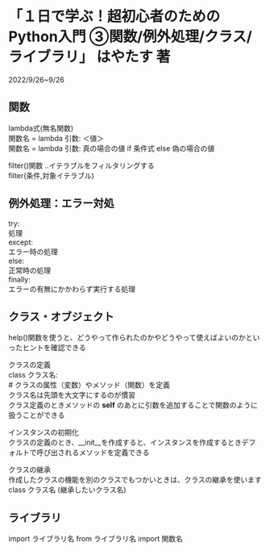 # 「１日で学ぶ！超初心者のためのPython入門 ③関数/例外処理/クラス/ライブラリ」 はやたす 著

2022/9/26~9/26

## 関数

lambda式(無名関数)  
関数名 = lambda 引数: ＜値＞  
関数名 = lambda 引数: 真の場合の値 if 条件式 else 偽の場合の値  

filter()関数 ..イテラブルをフィルタリングする  
filter(条件,対象イテラブル)  

## 例外処理：エラー対処

try:  
  処理  
except:  
  エラー時の処理  
else:  
  正常時の処理  
finally:  
  エラーの有無にかかわらず実行する処理  

## クラス・オブジェクト

help()関数を使うと、どうやって作られたのかやどうやって使えばよいのかといったヒントを確認できる  

クラスの定義  
class クラス名:  
    # クラスの属性（変数）やメソッド（関数）を定義  
クラス名は先頭を大文字にするのが慣習  
クラス定義のときメソッドの **self** のあとに引数を追加することで関数のように扱うことができる  

インスタンスの初期化  
クラスの定義のとき、__init__を作成すると、インスタンスを作成するときデフォルトで呼び出されるメソッドを定義できる  

クラスの継承  
作成したクラスの機能を別のクラスでもつかいときは、クラスの継承を使います  
class クラス名 (継承したいクラス名)  

## ライブラリ

import ライブラリ名
from ライブラリ名 import 関数名
